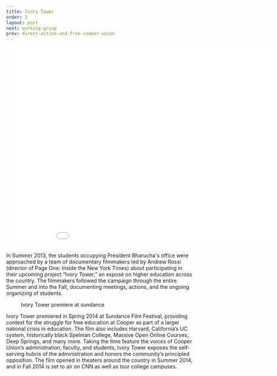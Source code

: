 ```yaml
---
title: Ivory Tower
order: 2
layout: post
next: working-group
prev: direct-action-and-free-cooper-union
---
```

<iframe width="960" height="540" src="//www.youtube.com/embed/eLdU7uts4ws" frameborder="0" allowfullscreen></iframe>

In Summer 2013, the students occupying President Bharucha's office were approached by a team of documentary filmmakers led by Andrew Rossi (director of Page One: Inside the New York Times) about participating in their upcoming project “Ivory Tower,” an exposé on higher education across the country. The filmmakers followed the campaign through the entire Summer and into the Fall, documenting meetings, actions, and the ongoing organizing of students.

<figure class="pull-right">
	<img src="{{site.baseurl}}/img/ivorytower-sundance.jpg" alt="">
	<figcaption>Ivory Tower premiere at sundance</figcaption>
</figure>

Ivory Tower premiered in Spring 2014 at Sundance Film Festival, providing context for the struggle for free education at Cooper as part of a larger national crisis in education. The film also includes Harvard, California’s UC system, historically black Spelman College, Massive Open Online Courses, Deep Springs, and many more. Taking the time feature the voices of Cooper Union’s administration, faculty, and students, Ivory Tower exposes the self-serving hubris of the administration and honors the community’s principled opposition. The film opened in theaters around the country in Summer 2014, and in Fall 2014 is set to air on CNN as well as tour college campuses.

<script type="text/javascript" src="http://cdnjs.cloudflare.com/ajax/libs/jquery/2.1.1/jquery.min.js"></script>
<script type="text/javascript" src="http://cdnjs.cloudflare.com/ajax/libs/fitvids/1.1.0/jquery.fitvids.min.js"></script>
<script>
  $(document).ready(function(){
    $("article").fitVids();
  });
</script>
